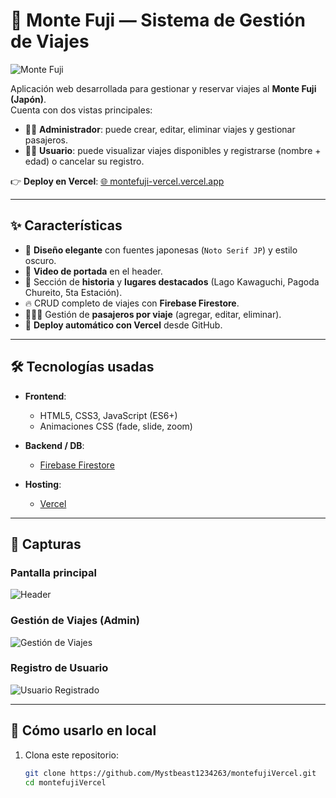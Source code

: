 # 🌸 Monte Fuji — Sistema de Gestión de Viajes  

![Monte Fuji](https://cdn.getyourguide.com/img/location/5b60ccb628680.jpeg/99.jpg)

Aplicación web desarrollada para gestionar y reservar viajes al **Monte Fuji (Japón)**.  
Cuenta con dos vistas principales:  

- 👨‍💼 **Administrador**: puede crear, editar, eliminar viajes y gestionar pasajeros.  
- 🧍‍♂️ **Usuario**: puede visualizar viajes disponibles y registrarse (nombre + edad) o cancelar su registro.  

👉 **Deploy en Vercel**: [🌐 montefuji-vercel.vercel.app](https://montefuji-vercel.vercel.app)

---

## ✨ Características

- 🎨 **Diseño elegante** con fuentes japonesas (`Noto Serif JP`) y estilo oscuro.  
- 🎥 **Video de portada** en el header.  
- 📖 Sección de **historia** y **lugares destacados** (Lago Kawaguchi, Pagoda Chureito, 5ta Estación).  
- 🔥 CRUD completo de viajes con **Firebase Firestore**.  
- 🧑‍🤝‍🧑 Gestión de **pasajeros por viaje** (agregar, editar, eliminar).  
- 🚀 **Deploy automático con Vercel** desde GitHub.  

---

## 🛠️ Tecnologías usadas

- **Frontend**:  
  - HTML5, CSS3, JavaScript (ES6+)  
  - Animaciones CSS (fade, slide, zoom)  

- **Backend / DB**:  
  - [Firebase Firestore](https://firebase.google.com/)  

- **Hosting**:  
  - [Vercel](https://vercel.com/)  

---

## 📸 Capturas

### Pantalla principal
![Header](https://cdn.getyourguide.com/img/location/606212d105cef-wide.jpeg/99.jpg)

### Gestión de Viajes (Admin)
![Gestión de Viajes](https://cdn.gaijinpot.com/app/uploads/sites/6/2019/11/Chureito-Pagoda-Autumn-1024x568.jpg)

### Registro de Usuario
![Usuario Registrado](https://cdn.getyourguide.com/img/location/5b60ccb628680.jpeg/99.jpg)

---

## 🚀 Cómo usarlo en local

1. Clona este repositorio:
   ```bash
   git clone https://github.com/Mystbeast1234263/montefujiVercel.git
   cd montefujiVercel

